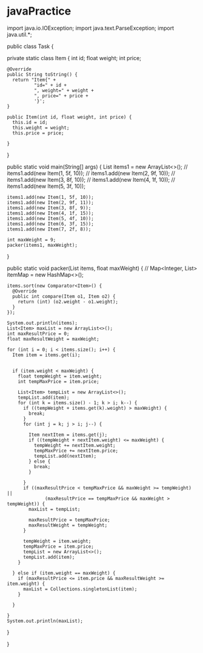 # javaPractice

import java.io.IOException;
import java.text.ParseException;
import java.util.*;

public class Task {


  private static class Item {
    int id;
    float weight;
    int price;

    @Override
    public String toString() {
      return "Item{" +
              "id=" + id +
              ", weight=" + weight +
              ", price=" + price +
              '}';
    }

    public Item(int id, float weight, int price) {
      this.id = id;
      this.weight = weight;
      this.price = price;

    }
  }


  public static void main(String[] args) {
    List<Item> items1 = new ArrayList<>();
//    items1.add(new Item(1, 5f, 10));
//    items1.add(new Item(2, 9f, 10));
//    items1.add(new Item(3, 8f, 10));
//    items1.add(new Item(4, 1f, 10));
//    items1.add(new Item(5, 3f, 10));


    items1.add(new Item(1, 5f, 10));
    items1.add(new Item(2, 9f, 11));
    items1.add(new Item(3, 8f, 9));
    items1.add(new Item(4, 1f, 15));
    items1.add(new Item(5, 4f, 10));
    items1.add(new Item(6, 3f, 15));
    items1.add(new Item(7, 2f, 8));

    int maxWeight = 9;
    packer(items1, maxWeight);
  }

  public static void packer(List<Item> items, float maxWeight) {
//    Map<Integer, List<Item>> itemMap = new HashMap<>();

    items.sort(new Comparator<Item>() {
      @Override
      public int compare(Item o1, Item o2) {
        return (int) (o2.weight - o1.weight);
      }
    });

    System.out.println(items);
    List<Item> maxList = new ArrayList<>();
    int maxResultPrice = 0;
    float maxResultWeight = maxWeight;

    for (int i = 0; i < items.size(); i++) {
      Item item = items.get(i);


      if (item.weight < maxWeight) {
        float tempWeight = item.weight;
        int tempMaxPrice = item.price;

        List<Item> tempList = new ArrayList<>();
        tempList.add(item);
        for (int k = items.size() - 1; k > i; k--) {
          if ((tempWeight + items.get(k).weight) > maxWeight) {
            break;
          }
          for (int j = k; j > i; j--) {

            Item nextItem = items.get(j);
            if ((tempWeight + nextItem.weight) <= maxWeight) {
              tempWeight += nextItem.weight;
              tempMaxPrice += nextItem.price;
              tempList.add(nextItem);
            } else {
              break;
            }

          }
          if ((maxResultPrice < tempMaxPrice && maxWeight >= tempWeight) ||
                  (maxResultPrice == tempMaxPrice && maxWeight > tempWeight)) {
            maxList = tempList;

            maxResultPrice = tempMaxPrice;
            maxResultWeight = tempWeight;
          }

          tempWeight = item.weight;
          tempMaxPrice = item.price;
          tempList = new ArrayList<>();
          tempList.add(item);
        }

      } else if (item.weight == maxWeight) {
        if (maxResultPrice <= item.price && maxResultWeight >= item.weight) {
          maxList = Collections.singletonList(item);
        }

      }

    }
    System.out.println(maxList);
  }

}

